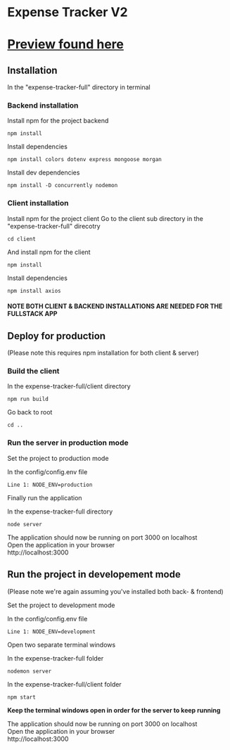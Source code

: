 # Expense Tracker V2
# [Preview found here](http://skoti.ddns.net:8888)

## Installation

In the "expense-tracker-full" directory in terminal

### Backend installation

Install npm for the project backend
```
npm install
```
Install dependencies
```
npm install colors dotenv express mongoose morgan
```
Install dev dependencies
```
npm install -D concurrently nodemon
```

### Client installation

Install npm for the project client
Go to the client sub directory in the "expense-tracker-full" direcotry
```
cd client
```
And install npm  for the client
```
npm install
```

Install dependencies
```
npm install axios
```


#### NOTE BOTH CLIENT & BACKEND INSTALLATIONS ARE NEEDED FOR THE FULLSTACK APP


## Deploy for production
(Please note this requires npm installation for both client & server)

### Build the client

In the expense-tracker-full/client directory
```
npm run build
```
Go back to root
```
cd ..
```

### Run the server in production mode

Set the project to production mode

In the config/config.env file
``` env
Line 1: NODE_ENV=production 
```
Finally run the application

In the expense-tracker-full directory
```
node server
```
The application should now be running on port 3000 on localhost <br>
Open the application in your browser <br>
http://localhost:3000

## Run the project in developement mode
(Please note we're again assuming you've installed both back- & frontend)

Set the project to development mode

In the config/config.env file
``` env
Line 1: NODE_ENV=development 
```
Open two separate terminal windows

In the expense-tracker-full folder

```
nodemon server
```

In the expense-tracker-full/client folder
```
npm start
```

<b>Keep the terminal windows open in order for the server to keep running</b>

The application should now be running on port 3000 on localhost <br>
Open the application in your browser <br>
http://localhost:3000
